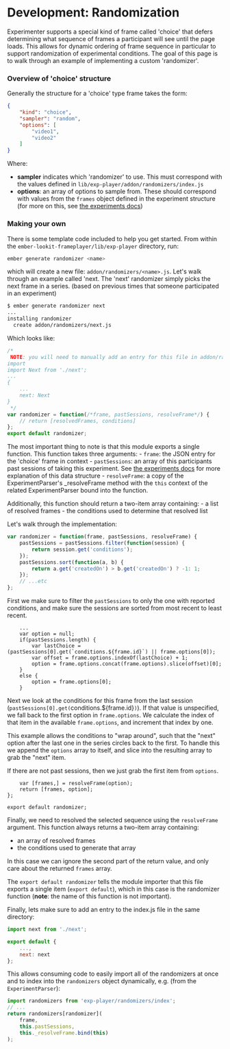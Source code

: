 # Development: Randomization

Experimenter supports a special kind of frame called 'choice' that defers determining what sequence of frames a
participant will see until the page loads. This allows for dynamic ordering of frame sequence in particular to
support randomization of experimental conditions. The goal of this page is to walk through an example of
implementing a custom 'randomizer'.

### Overview of 'choice' structure

Generally the structure for a 'choice' type frame takes the form:

```json
{
    "kind": "choice",
    "sampler": "random",
    "options": [
		"video1",
		"video2"
	]
}
```

Where:
- **sampler** indicates which 'randomizer' to use. This must correspond with the values defined in
`lib/exp-player/addon/randomizers/index.js`
- **options**: an array of options to sample from. These should correspond with values from the `frames` object defined
 in the experiment structure (for more on this, see [the experiments docs](experiments.html))

### Making your own

There is some template code included to help you get started. From within the `ember-lookit-frameplayer/lib/exp-player` directory,
run:

```bash
ember generate randomizer <name>
```

which will create a new file: `addon/randomizers/<name>.js`. Let's walk through an example called 'next. The 'next'
randomizer simply picks the next frame in a series. (based on previous times that someone participated in an experiment)

```bash
$ ember generate randomizer next
...
installing randomizer
  create addon/randomizers/next.js
```

Which looks like:
```javascript
/*
 NOTE: you will need to manually add an entry for this file in addon/randomizers/index.js, e.g.:
import
import Next from './next';
...
{
    ...
    next: Next
}
 */
var randomizer = function(/*frame, pastSessions, resolveFrame*/) {
    // return [resolvedFrames, conditions]
};
export default randomizer;
```

The most important thing to note is that this module exports a single function. This function takes three arguments:
	- `frame`: the JSON entry for the 'choice' frame in context
	- `pastSessions`: an array of this participants past sessions of taking this experiment. See
	  [the experiments docs](experiments.html) for more explanation of this data structure
	- `resolveFrame`: a copy of the ExperimentParser's _resolveFrame method with the `this` context of the related
	  ExperimentParser bound into the function.

Additionally, this function should return a two-item array containing:
	- a list of resolved frames
	- the conditions used to determine that resolved list

Let's walk through the implementation:

```javascript
var randomizer = function(frame, pastSessions, resolveFrame) {
    pastSessions = pastSessions.filter(function(session) {
        return session.get('conditions');
    });
    pastSessions.sort(function(a, b) {
        return a.get('createdOn') > b.get('createdOn') ? -1: 1;
    });
	// ...etc
};
```

First we make sure to filter the `pastSessions` to only the one with reported conditions, and make sure the sessions
are sorted from most recent to least recent.

```
	...
    var option = null;
    if(pastSessions.length) {
        var lastChoice = (pastSessions[0].get(`conditions.${frame.id}`) || frame.options[0]);
        var offset = frame.options.indexOf(lastChoice) + 1;
        option = frame.options.concat(frame.options).slice(offset)[0];
    }
    else {
        option = frame.options[0];
    }
```

Next we look at the conditions for this frame from the last session (`pastSessions[0].get(`conditions.${frame.id}`)`).
 If that value is unspecified, we fall back to the first option in `frame.options`. We calculate the index of that
 item in the available `frame.options`, and increment that index by one.

This example allows the conditions to "wrap around", such that the "next" option after the last one in the series
circles back to the first. To handle this we append the `options` array to itself, and slice into the resulting array to
grab the "next" item.

If there are not past sessions, then we just grab the first item from `options`.

```
    var [frames,] = resolveFrame(option);
    return [frames, option];
};

export default randomizer;
```

Finally, we need to resolved the selected sequence using the `resolveFrame` argument. This function always returns a
 two-item array containing:
- an array of resolved frames
- the conditions used to generate that array

In this case we can ignore the second part of the return value, and only care about the returned `frames` array.

The `export default randomizer` tells the module importer that this file exports a single item (`export default`),
which in this case is the randomizer function (**note**: the name of this function is not important).

Finally, lets make sure to add an entry to the index.js file in the same directory:
```javascript
import next from './next';

export default {
	...,
    next: next
};
```

This allows consuming code to easily import all of the randomizers at once and to index into the `randomizers` object
dynamically, e.g. (from the `ExperimentParser`):

```javascript
import randomizers from 'exp-player/randomizers/index';
// ...
return randomizers[randomizer](
	frame,
	this.pastSessions,
	this._resolveFrame.bind(this)
);
```
